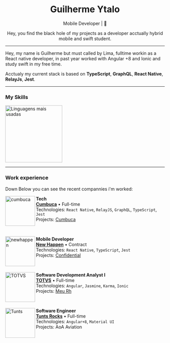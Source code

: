 <h1 align="center">Guilherme Ytalo</h1>

<div align="center">
    Mobile Developer | 📱

<p> Hey, you find the black hole of my projects as a developer acctually hybrid mobile and swift student.</p>
</div>


---

<div>

Hey, my name is Guilherme but must called by Lima, fulltime workin as a React native developer, in past year worked with Angular +8 and Ionic and study swift in my free time.

Acctualy my current stack is based on **TypeScript**, **GraphQL**, **React Native**, **RelayJs**, **Jest**.

</div>

---

### My Skills

<div>
    <a href="https://github.com/guilhermeytalo">
        <img height="180em" src="https://github-readme-stats.vercel.app/api/top-langs/?username=guilhermeytalo&hide=html&layout=compact&&show_icons=true&line_height=27&langs_count=10&theme=radical"
        alt="Linguagens mais usadas">
    </a>
</div>


---
<div>

### Work experience
Down Below you can see the recent compannies i'm worked:

[<img align="left" height="94px" width="94px" alt="cumbuca" src="https://www.cumbuca.com/wp-content/uploads/2022/11/icon-cumbuca.png"/>](https://www.cumbuca.com/)



**Tech** \
[**Cumbuca**](https://www.cumbuca.com/) • Full-time \
Technologies: `React Native`, `RelayJS`, `GraphQL`, `TypeScript`, `Jest`\
Projects: [Cumbuca](https://www.cumbuca.com/)

<br/>

[<img align="left" height="94px"  width="94px" alt="newhappen" src="https://avatars.githubusercontent.com/u/64034282?s=200&v=4"/>](https://www.cumbuca.com/)


**Mobile Developer** \
[**New Happen**](https://www.newhappen.com.br/) • Contract \
Technologies: `React Native`, `TypeScript`, `Jest`\
Projects: [Confidential](https://www.newhappen.com.br/)

<br/>

[<img align="left" height="94px" width="94px" alt="TOTVS" src="https://www.totvs.com/wp-content/uploads/2019/09/ms-icon-144x144.png"/>](https://www.totvs.com/)

**Software Development Analyst I** \
[**TOTVS**](https://www.totvs.com/) • Full-time \
Technologies: `Angular`, `Jasmine`, `Karma`, `Ionic`\
Projects: [Meu Rh](https://www.totvs.com/rh/)

<br/>

[<img align="left" height="94px" width="94px" alt="Tunts" src="https://s3.amazonaws.com/gupy5/production/companies/659/career/814/images/2022-07-15_14-55_logo.png"/>](https://tunts.rocks/)

**Software Engineer** \
[**Tunts Rocks**](https://tunts.rocks/) • Full-time \
Technologies: `Angular+8`, `Material UI` \
Projects: AoA Aviation

<br/>

</div>
